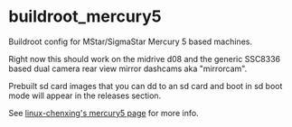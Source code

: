 # buildroot_mercury5

Buildroot config for MStar/SigmaStar Mercury 5 based machines.

Right now this should work on the midrive d08 and the generic SSC8336 based dual camera rear view mirror dashcams aka "mirrorcam".

Prebuilt sd card images that you can dd to an sd card and boot in sd boot mode will appear in the releases section.

See [linux-chenxing's mercury5 page](https://github.com/fifteenhex/linux-chenxing/blob/master/mercury5/index.md) for more info.
